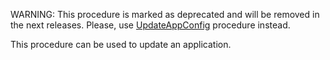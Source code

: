 <p>WARNING: This procedure is marked as deprecated and will be removed in the next releases. Please, use <a href="#UpdateAppConfig">UpdateAppConfig</a> procedure instead.</p>
<p>This procedure can be used to update an application.</p>

